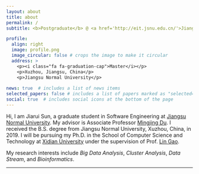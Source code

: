 ```yaml
---
layout: about
title: about
permalink: /
subtitle: <b>Postgraduate</b> @ <a href='http://eit.jsnu.edu.cn/'>Jiangsu Normal University</a> 

profile:
  align: right
  image: profile.png
  image_circular: false # crops the image to make it circular
  address: >
    <p><i class="fa fa-graduation-cap">Master</i></p>
    <p>Xuzhou, Jiangsu, China</p>
    <p>Jiangsu Normal University</p>
    
news: true  # includes a list of news items
selected_papers: false # includes a list of papers marked as "selected={true}"
social: true  # includes social icons at the bottom of the page
---
```

Hi, I am Jiarui Sun, a graduate student in Software Engineering at [Jiangsu Normal University](http://eit.jsnu.edu.cn/). My advisor is Associate Professor [Mingjing Du](https://dumingjing.github.io/). I received the B.S. degree from Jiangsu Normal University, Xuzhou, China, in 2019. I will be pursuing my Ph.D. in the School of Computer Science and Technology at [Xidian University](https://cs.xidian.edu.cn/) under the supervision of Prof. [Lin Gao](https://web.xidian.edu.cn/home/lgao/index.html).

My research interests include *Big Data Analysis*, *Cluster Analysis*, *Data Stream*, and *Bioinformatics*.

---
<script type="text/javascript" src="//rf.revolvermaps.com/0/0/6.js?i=5idpmr8ix0u&amp;m=0&amp;c=ff0000&amp;cr1=ffffff&amp;f=arial&amp;l=0&amp;s=170" async="async"></script>
